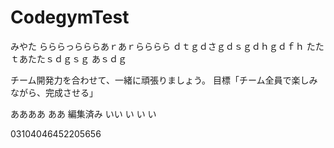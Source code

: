 # CodegymTest

みやた
らららっらららあｒあｒらららら
ｄｔｇｄさｇｄｓｇｄｈｇｄｆｈ
たたｔあたたｓｄｇｓｇ
あｓｄｇ

チーム開発力を合わせて、一緒に頑張りましょう。
目標「チーム全員で楽しみながら、完成させる」

ああああ
ああ
編集済み
いい
い
い
い

03104046452205656